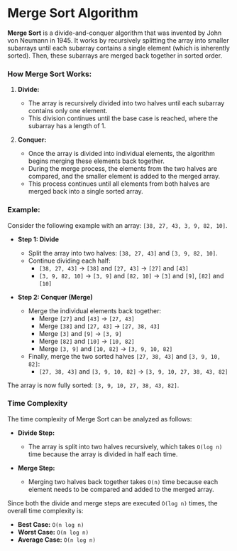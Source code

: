 # Merge Sort Algorithm

**Merge Sort** is a divide-and-conquer algorithm that was invented by John von Neumann in 1945. It works by recursively splitting the array into smaller subarrays until each subarray contains a single element (which is inherently sorted). Then, these subarrays are merged back together in sorted order.

### How Merge Sort Works:

1. **Divide:**
   - The array is recursively divided into two halves until each subarray contains only one element.
   - This division continues until the base case is reached, where the subarray has a length of 1.

2. **Conquer:**
   - Once the array is divided into individual elements, the algorithm begins merging these elements back together.
   - During the merge process, the elements from the two halves are compared, and the smaller element is added to the merged array.
   - This process continues until all elements from both halves are merged back into a single sorted array.

### Example:

Consider the following example with an array: `[38, 27, 43, 3, 9, 82, 10]`.

- **Step 1: Divide**
  - Split the array into two halves: `[38, 27, 43]` and `[3, 9, 82, 10]`.
  - Continue dividing each half:
    - `[38, 27, 43]` → `[38]` and `[27, 43]` → `[27]` and `[43]`
    - `[3, 9, 82, 10]` → `[3, 9]` and `[82, 10]` → `[3]` and `[9]`, `[82]` and `[10]`

- **Step 2: Conquer (Merge)**
  - Merge the individual elements back together:
    - Merge `[27]` and `[43]` → `[27, 43]`
    - Merge `[38]` and `[27, 43]` → `[27, 38, 43]`
    - Merge `[3]` and `[9]` → `[3, 9]`
    - Merge `[82]` and `[10]` → `[10, 82]`
    - Merge `[3, 9]` and `[10, 82]` → `[3, 9, 10, 82]`
  - Finally, merge the two sorted halves `[27, 38, 43]` and `[3, 9, 10, 82]`:
    - `[27, 38, 43]` and `[3, 9, 10, 82]` → `[3, 9, 10, 27, 38, 43, 82]`

The array is now fully sorted: `[3, 9, 10, 27, 38, 43, 82]`.

### Time Complexity

The time complexity of Merge Sort can be analyzed as follows:

- **Divide Step:**
  - The array is split into two halves recursively, which takes `O(log n)` time because the array is divided in half each time.

- **Merge Step:**
  - Merging two halves back together takes `O(n)` time because each element needs to be compared and added to the merged array.

Since both the divide and merge steps are executed `O(log n)` times, the overall time complexity is:

- **Best Case:** `O(n log n)`
- **Worst Case:** `O(n log n)`
- **Average Case:** `O(n log n)`
